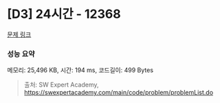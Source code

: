 # [D3] 24시간 - 12368 

[문제 링크](https://swexpertacademy.com/main/code/problem/problemDetail.do?contestProbId=AXsEBlLqedsDFARX) 

### 성능 요약

메모리: 25,496 KB, 시간: 194 ms, 코드길이: 499 Bytes



> 출처: SW Expert Academy, https://swexpertacademy.com/main/code/problem/problemList.do
